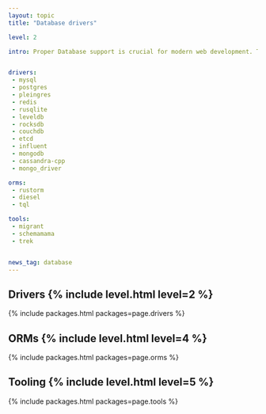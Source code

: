 ```yaml
---
layout: topic
title: "Database drivers"

level: 2

intro: Proper Database support is crucial for modern web development. This page gives an overview of the various drivers, ORMs, integrations and tools.


drivers:
 - mysql
 - postgres
 - pleingres
 - redis
 - rusqlite
 - leveldb
 - rocksdb
 - couchdb
 - etcd
 - influent
 - mongodb
 - cassandra-cpp
 - mongo_driver

orms:
 - rustorm
 - diesel
 - tql

tools:
 - migrant
 - schemamama
 - trek


news_tag: database
---
```


<h2 id="drivers">Drivers  {% include level.html level=2 %}</h2>

{% include packages.html packages=page.drivers %}

<h2 id="orms">ORMs  {% include level.html level=4 %}</h2>

{% include packages.html packages=page.orms %}

<h2 id="tooling">Tooling  {% include level.html level=5 %}</h2>

{% include packages.html packages=page.tools %}
